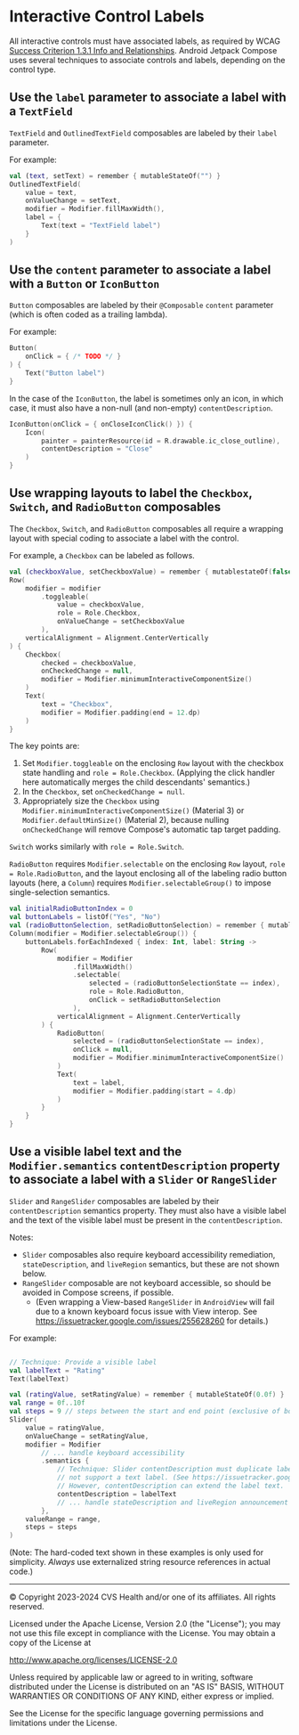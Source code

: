 # Interactive Control Labels
All interactive controls must have associated labels, as required by WCAG [Success Criterion 1.3.1 Info and Relationships](https://www.w3.org/TR/WCAG22/#info-and-relationships). Android Jetpack Compose uses several techniques to associate controls and labels, depending on the control type.

## Use the `label` parameter to associate a label with a `TextField`

`TextField` and `OutlinedTextField` composables are labeled by their `label` parameter.

For example:

```kotlin
val (text, setText) = remember { mutableStateOf("") }
OutlinedTextField(
    value = text,
    onValueChange = setText,
    modifier = Modifier.fillMaxWidth(),
    label = {
        Text(text = "TextField label")
    }
)
```

## Use the `content` parameter to associate a label with a `Button` or `IconButton`

`Button` composables are labeled by their `@Composable` `content` parameter (which is often coded as a trailing lambda). 

For example:

```kotlin
Button(
    onClick = { /* TODO */ }
) {
    Text("Button label")
}
```

In the case of the `IconButton`, the label is sometimes only an icon, in which case, it must also have a non-null (and non-empty) `contentDescription`.

```kotlin
IconButton(onClick = { onCloseIconClick() }) {
    Icon(
        painter = painterResource(id = R.drawable.ic_close_outline),
        contentDescription = "Close"
    )
}
```

## Use wrapping layouts to label the `Checkbox`, `Switch`, and `RadioButton` composables

The `Checkbox`, `Switch`, and `RadioButton` composables all require a wrapping layout with special coding to associate a label with the control.

For example, a `Checkbox` can be labeled as follows.

```kotlin
val (checkboxValue, setCheckboxValue) = remember { mutablestateOf(false) }
Row(
    modifier = modifier
        .toggleable(
            value = checkboxValue,
            role = Role.Checkbox,
            onValueChange = setCheckboxValue
        ),
    verticalAlignment = Alignment.CenterVertically
) {
    Checkbox(
        checked = checkboxValue,
        onCheckedChange = null,
        modifier = Modifier.minimumInteractiveComponentSize()
    )
    Text(
        text = "Checkbox", 
        modifier = Modifier.padding(end = 12.dp)
    )
}
```

The key points are:

1. Set `Modifier.toggleable` on the enclosing `Row` layout with the checkbox state handling and `role = Role.Checkbox`. (Applying the click handler here automatically merges the child descendants' semantics.)
2. In the `Checkbox`, set `onCheckedChange = null`.
3. Appropriately size the `Checkbox` using `Modifier.minimumInteractiveComponentSize()` (Material 3) or `Modifier.defaultMinSize()` (Material 2), because nulling `onCheckedChange` will remove Compose's automatic tap target padding.  

`Switch` works similarly with `role = Role.Switch`.

`RadioButton` requires `Modifier.selectable` on the enclosing `Row` layout, `role = Role.RadioButton`, and the layout enclosing all of the labeling radio button layouts (here, a `Column`) requires `Modifier.selectableGroup()` to impose single-selection semantics.

```kotlin
val initialRadioButtonIndex = 0
val buttonLabels = listOf("Yes", "No")
val (radioButtonSelection, setRadioButtonSelection) = remember { mutableState(initialRadioButtonIndex) }
Column(modifier = Modifier.selectableGroup()) {
    buttonLabels.forEachIndexed { index: Int, label: String ->
        Row(
            modifier = Modifier
                .fillMaxWidth()
                .selectable(
                    selected = (radioButtonSelectionState == index),
                    role = Role.RadioButton,
                    onClick = setRadioButtonSelection
                ),
            verticalAlignment = Alignment.CenterVertically
        ) {
            RadioButton(
                selected = (radioButtonSelectionState == index),
                onClick = null,
                modifier = Modifier.minimumInteractiveComponentSize()
            )
            Text(
                text = label, 
                modifier = Modifier.padding(start = 4.dp)
            )
        }
    }
}
```


## Use a visible label text and the `Modifier.semantics` `contentDescription` property to associate a label with a `Slider` or `RangeSlider`

`Slider` and `RangeSlider` composables are labeled by their `contentDescription` semantics property. They must also have a visible label and the text of the visible label must be present in the `contentDescription`.

Notes: 

- `Slider` composables also require keyboard accessibility remediation, `stateDescription`, and `liveRegion` semantics, but these are not shown below.
- `RangeSlider` composable are not keyboard accessible, so should be avoided in Compose screens, if possible. 
    - (Even wrapping a View-based `RangeSlider` in `AndroidView` will fail due to a known keyboard focus issue with View interop. See https://issuetracker.google.com/issues/255628260 for details.)

For example:

```kotlin

// Technique: Provide a visible label
val labelText = "Rating"
Text(labelText)

val (ratingValue, setRatingValue) = remember { mutableStateOf(0.0f) }
val range = 0f..10f
val steps = 9 // steps between the start and end point (exclusive of both)
Slider(
    value = ratingValue,
    onValueChange = setRatingValue,
    modifier = Modifier
        // ... handle keyboard accessibility
        .semantics {
            // Technique: Slider contentDescription must duplicate label text, because Slider does 
            // not support a text label. (See https://issuetracker.google.com/issues/236988201.)
            // However, contentDescription can extend the label text.
            contentDescription = labelText
            // ... handle stateDescription and liveRegion announcement
        },
    valueRange = range,
    steps = steps
)
```

(Note: The hard-coded text shown in these examples is only used for simplicity. _Always_ use externalized string resource references in actual code.)

----

© Copyright 2023-2024 CVS Health and/or one of its affiliates. All rights reserved.

Licensed under the Apache License, Version 2.0 (the "License");
you may not use this file except in compliance with the License.
You may obtain a copy of the License at

http://www.apache.org/licenses/LICENSE-2.0

Unless required by applicable law or agreed to in writing, software
distributed under the License is distributed on an "AS IS" BASIS,
WITHOUT WARRANTIES OR CONDITIONS OF ANY KIND, either express or implied.

See the License for the specific language governing permissions and
limitations under the License.
